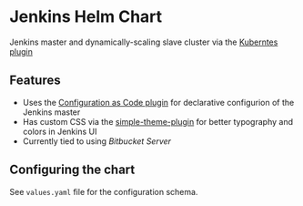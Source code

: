 # Jenkins Helm Chart

Jenkins master and dynamically-scaling slave cluster via the [Kuberntes plugin](https://github.com/jenkinsci/kubernetes-plugin)

## Features

- Uses the [Configuration as Code plugin](https://github.com/jenkinsci/configuration-as-code-plugin) for declarative configurion of the Jenkins master
- Has custom CSS via the [simple-theme-plugin](https://github.com/jenkinsci/simple-theme-plugin) for better typography and colors in Jenkins UI
- Currently tied to using *Bitbucket Server*

## Configuring the chart

See `values.yaml` file for the configuration schema.

